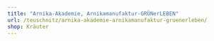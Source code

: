 ```yaml
---
title: "Arnika-Akademie, Arnikamanufaktur-GRÜNerLEBEN"
url: /teuschnitz/arnika-akademie-arnikamanufaktur-gruenerleben/
shop: Kräuter
---
```

